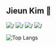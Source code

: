 ## Jieun Kim 👋

<img src="https://img.shields.io/badge/springboot-6DB33F.svg?style=for-the-badge&logo=springboot&logoColor=white" />/
<img src="https://img.shields.io/badge/java-007396.svg?style=for-the-badge&logo=openjdk&logoColor=white" />/
<img src="https://img.shields.io/badge/python-3776AB.svg?style=for-the-badge&logo=python&logoColor=white" />/
<img src="https://img.shields.io/badge/Oracle%20SQL%20Developer-F80000.svg?style=for-the-badge&logo=oracle&logoColor=white" />/

![Top Langs](https://github-readme-stats.vercel.app/api/top-langs/?username=zi-eunn&layout=compact)
<!--
**zi-eunn/zi-eunn** is a ✨ _special_ ✨ repository because its `README.md` (this file) appears on your GitHub profile.

Here are some ideas to get you started:

- 🔭 I’m currently working on ...
- 🌱 I’m currently learning ...
- 👯 I’m looking to collaborate on ...
- 🤔 I’m looking for help with ...
- 💬 Ask me about ...
- 📫 How to reach me: ...
- 😄 Pronouns: ...
- ⚡ Fun fact: ...
-->
